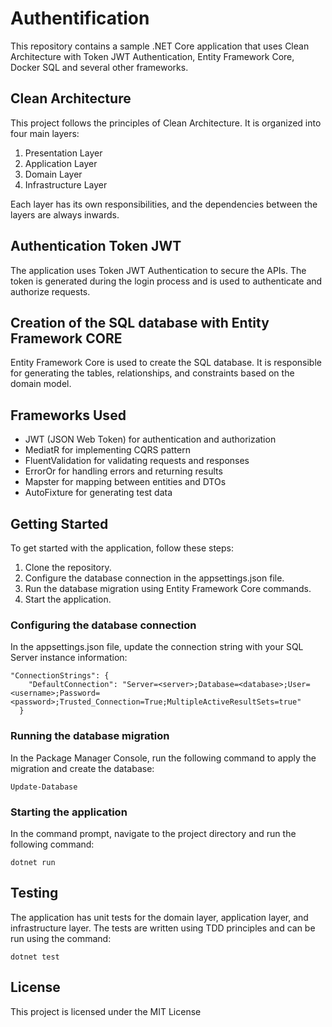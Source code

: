 # Authentification
This repository contains a sample .NET Core application that uses Clean Architecture with Token JWT Authentication, Entity Framework Core, Docker SQL and several other frameworks.

## **Clean Architecture**

This project follows the principles of Clean Architecture. It is organized into four main layers:

1. Presentation Layer
2. Application Layer
3. Domain Layer
4. Infrastructure Layer

Each layer has its own responsibilities, and the dependencies between the layers are always inwards.

## **Authentication Token JWT**

The application uses Token JWT Authentication to secure the APIs. The token is generated during the login process and is used to authenticate and authorize requests.

## **Creation of the SQL database with Entity Framework CORE**

Entity Framework Core is used to create the SQL database. It is responsible for generating the tables, relationships, and constraints based on the domain model.

## **Frameworks Used**

- JWT (JSON Web Token) for authentication and authorization
- MediatR for implementing CQRS pattern
- FluentValidation for validating requests and responses
- ErrorOr for handling errors and returning results
- Mapster for mapping between entities and DTOs
- AutoFixture for generating test data

## **Getting Started**

To get started with the application, follow these steps:

1. Clone the repository.
2. Configure the database connection in the appsettings.json file.
3. Run the database migration using Entity Framework Core commands.
4. Start the application.

### **Configuring the database connection**

In the appsettings.json file, update the connection string with your SQL Server instance information:

```
"ConnectionStrings": {
    "DefaultConnection": "Server=<server>;Database=<database>;User=<username>;Password=<password>;Trusted_Connection=True;MultipleActiveResultSets=true"
  }

```

### **Running the database migration**

In the Package Manager Console, run the following command to apply the migration and create the database:

```
Update-Database
```

### **Starting the application**

In the command prompt, navigate to the project directory and run the following command:

```
dotnet run
```

## **Testing**

The application has unit tests for the domain layer, application layer, and infrastructure layer. The tests are written using TDD principles and can be run using the command:

```
dotnet test
```

## **License**

This project is licensed under the MIT License